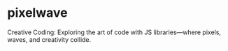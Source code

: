 # pixelwave
Creative Coding: Exploring the art of code with JS libraries—where pixels, waves, and creativity collide.
